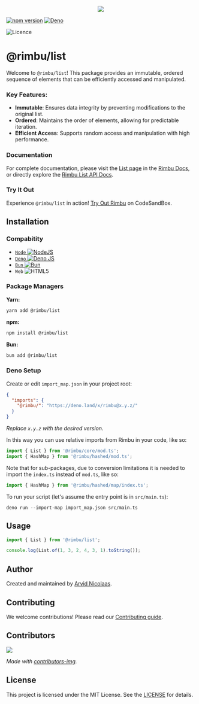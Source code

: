 <p align="center">
    <img src="https://github.com/rimbu-org/rimbu/raw/main/assets/rimbu_logo.svg" />
</p>

[![npm version](https://badge.fury.io/js/@rimbu%2Flist.svg)](https://www.npmjs.com/package/@rimbu/list) [![Deno](https://shield.deno.dev/x/rimbu)](http://deno.land/x/rimbu)

![Licence](https://img.shields.io/github/license/rimbu-org/rimbu)

# @rimbu/list

Welcome to `@rimbu/list`! This package provides an immutable, ordered sequence of elements that can be efficiently accessed and manipulated.

### Key Features:

- **Immutable**: Ensures data integrity by preventing modifications to the original list.
- **Ordered**: Maintains the order of elements, allowing for predictable iteration.
- **Efficient Access**: Supports random access and manipulation with high performance.

### Documentation

For complete documentation, please visit the [List page](https://rimbu.org/docs/collections/list) in the [Rimbu Docs](https://rimbu.org), or directly explore the [Rimbu List API Docs](https://rimbu.org/api/rimbu/list).

### Try It Out

Experience `@rimbu/list` in action! [Try Out Rimbu](https://codesandbox.io/s/github/vitoke/rimbu-sandbox/tree/main?previewwindow=console&view=split&editorsize=65&moduleview=1&module=/src/index.ts) on CodeSandBox.

## Installation

### Compabitity

- [`Node` ![NodeJS](https://img.shields.io/badge/node.js-6DA55F?logo=node.js&logoColor=white)](https://nodejs.org)
- [`Deno` ![Deno JS](https://img.shields.io/badge/deno%20js-000000?logo=deno&logoColor=white)](https://deno.com/runtime)
- [`Bun` ![Bun](https://img.shields.io/badge/Bun-%23000000.svg?logoColor=white)](https://bun.sh/)
- `Web` ![HTML5](https://img.shields.io/badge/html5-%23E34F26.svg?logoColor=white)

### Package Managers

**Yarn:**

```sh
yarn add @rimbu/list
```

**npm:**

```sh
npm install @rimbu/list
```

**Bun:**

```sh
bun add @rimbu/list
```

### Deno Setup

Create or edit `import_map.json` in your project root:

```json
{
  "imports": {
    "@rimbu/": "https://deno.land/x/rimbu@x.y.z/"
  }
}
```

_Replace `x.y.z` with the desired version._

In this way you can use relative imports from Rimbu in your code, like so:

```ts
import { List } from '@rimbu/core/mod.ts';
import { HashMap } from '@rimbu/hashed/mod.ts';
```

Note that for sub-packages, due to conversion limitations it is needed to import the `index.ts` instead of `mod.ts`, like so:

```ts
import { HashMap } from '@rimbu/hashed/map/index.ts';
```

To run your script (let's assume the entry point is in `src/main.ts`):

`deno run --import-map import_map.json src/main.ts`

## Usage

```ts
import { List } from '@rimbu/list';

console.log(List.of(1, 3, 2, 4, 3, 1).toString());
```

## Author

Created and maintained by [Arvid Nicolaas](https://github.com/vitoke).

## Contributing

We welcome contributions! Please read our [Contributing guide](https://github.com/rimbu-org/rimbu/blob/main/CONTRIBUTING.md).

## Contributors

<img src = "https://contrib.rocks/image?repo=rimbu-org/rimbu"/>

_Made with [contributors-img](https://contrib.rocks)._

## License

This project is licensed under the MIT License. See the [LICENSE](./LICENSE) for details.
